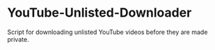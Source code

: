 # YouTube-Unlisted-Downloader
Script for downloading unlisted YouTube videos before they are made private.
